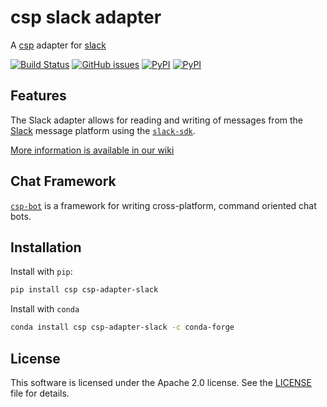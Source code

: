 # csp slack adapter

A [csp](https://github.com/point72/csp) adapter for [slack](https://slack.com)

[![Build Status](https://github.com/point72/csp-adapter-slack/actions/workflows/build.yml/badge.svg?branch=main)](https://github.com/point72/csp-adapter-slack/actions?query=workflow%3A%22Build+Status%22)
[![GitHub issues](https://img.shields.io/github/issues/point72/csp-adapter-slack.svg)](https://github.com/point72/csp-adapter-slack/issues)
[![PyPI](https://img.shields.io/pypi/l/csp-adapter-slack.svg)](https://pypi.python.org/pypi/csp-adapter-slack)
[![PyPI](https://img.shields.io/pypi/v/csp-adapter-slack.svg)](https://pypi.python.org/pypi/csp-adapter-slack)

## Features

The Slack adapter allows for reading and writing of messages from the [Slack](https://slack.com/) message platform using the [`slack-sdk`](https://tools.slack.dev/python-slack-sdk/).

[More information is available in our wiki](https://github.com/Point72/csp-adapter-slack/wiki)

## Chat Framework

[`csp-bot`](https://github.com/Point72/csp-bot) is a framework for writing cross-platform, command oriented chat bots.

## Installation

Install with `pip`:

```bash
pip install csp csp-adapter-slack
```

Install with `conda`

```bash
conda install csp csp-adapter-slack -c conda-forge
```

## License

This software is licensed under the Apache 2.0 license. See the [LICENSE](https://github.com/Point72/csp-adapter-slack/blob/main/LICENSE) file for details.
